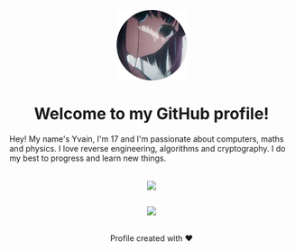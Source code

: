 <p align="center">
  <img src="mypfp.png" alt="Yvain" width="125">
</p>
<h1 align="center">Welcome to my GitHub profile!</h1>

Hey! My name's Yvain, I'm 17 and I'm passionate about computers, maths and physics. I love reverse engineering, algorithms and cryptography. I do my best to progress and learn new things. 

##
<p align="center">
  <img align="center" src="https://github-readme-activity-graph.vercel.app/graph?username=0v41n&theme=tokyo-night"/>
</p>

##
<p align="center">
  <img src="https://moe-counter.glitch.me/get/@yvainix?theme=asoul">
</p>

##
<p align="center">
  Profile created with ❤️
</p>
